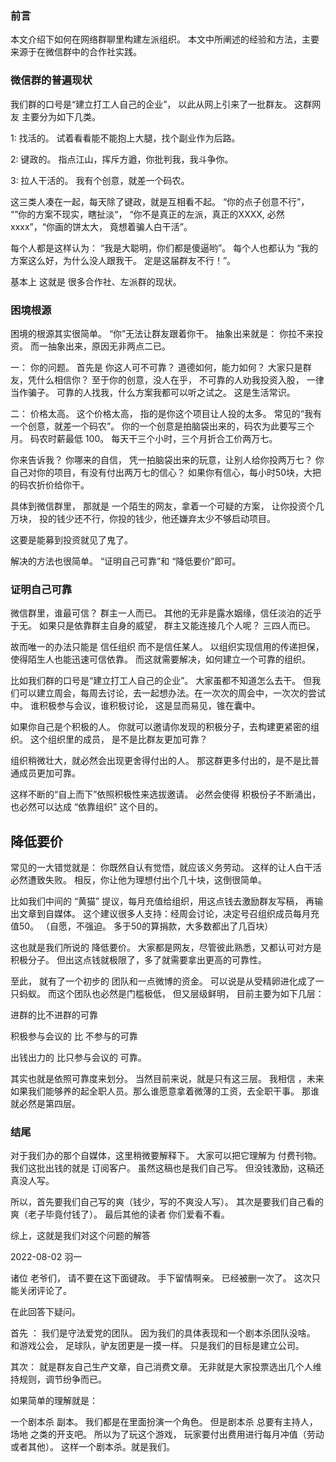 ### **前言**

本文介绍下如何在网络群聊里构建左派组织。  本文中所阐述的经验和方法，主要来源于在微信群中的合作社实践。

### 微信群的普遍现状

我们群的口号是“建立打工人自己的企业”， 以此从网上引来了一批群友。   这群网友 主要分为如下几类。

1: 找活的。   试着看看能不能抱上大腿，找个副业作为后路。

2: 键政的。 指点江山，挥斥方遒，你批判我，我斗争你。   

3: 拉人干活的。 我有个创意，就差一个码农。

这三类人凑在一起，每天除了键政，就是互相看不起。  “你的点子创意不行”， “”你的方案不现实，瞎扯淡“， “你不是真正的左派，真正的XXXX, 必然 xxxx”，“你画的饼太大， 竟想着骗人白干活”。  

每个人都是这样认为：   “我是大聪明，你们都是傻逼哟”。 每个人也都认为 “我的方案这么好，为什么没人跟我干。  定是这届群友不行！”。

基本上 这就是 很多合作社、左派群的现状。

### 困境根源

困境的根源其实很简单。  “你”无法让群友跟着你干。  抽象出来就是： 你拉不来投资。    而一抽象出来，原因无非两点二已。

一： 你的问题。   首先是 你这人可不可靠？   道德如何，能力如何？    大家只是群友，凭什么相信你？     至于你的创意，没人在乎， 不可靠的人劝我投资入股， 一律当作骗子。  可靠的人找我，什么方案我都可以听之试之。 这是生活常识。

二： 价格太高。  这个价格太高， 指的是你这个项目让人投的太多。  常见的“我有一个创意，就差一个码农”。  你的一个创意是拍脑袋出来的，码农为此要写三个月。   码农时薪最低 100。 每天干三个小时，三个月折合工价两万七。     

你来告诉我？  你哪来的自信， 凭一拍脑袋出来的玩意，让别人给你投两万七？   你自己对你的项目，有没有付出两万七的信心？  如果你有信心，每小时50块，大把的码农折价给你干。

具体到微信群里， 那就是 一个陌生的网友，拿着一个可疑的方案， 让你投资个几万块， 投的钱少还不行，你投的钱少，他还嫌弃太少不够启动项目。  

这要是能募到投资就见了鬼了。

解决的方法也很简单。 “证明自己可靠”和 “降低要价”即可。

### 证明自己可靠

微信群里，谁最可信？ 群主一人而已。  其他的无非是露水姻缘，信任淡泊的近乎于无。  如果只是依靠群主自身的威望， 群主又能连接几个人呢？ 三四人而已。 

故而唯一的办法只能是 信任组织 而不是信任某人。  以组织实现信用的传递担保，使得陌生人也能迅速可信依靠。 而这就需要解决，如何建立一个可靠的组织。   

 比如我们群的口号是“建立打工人自己的企业”。 大家虽都不知道怎么去干。  但我们可以建立周会，每周去讨论，去一起想办法。在一次次的周会中，一次次的尝试中。   谁积极参与会议，谁积极讨论， 这是显而易见，锥在囊中。

如果你自己是个积极的人。  你就可以邀请你发现的积极分子，去构建更紧密的组织。   这个组织里的成员， 是不是比群友更加可靠？

组织稍微壮大，就必然会出现更舍得付出的人。  那这群更多付出的，是不是比普通成员更加可靠。  

这样不断的“自上而下”依照积极性来选拔邀请。 必然会使得 积极份子不断涌出， 也必然可以达成 “依靠组织” 这个目的。

## 降低要价

常见的一大错觉就是： 你既然自认有觉悟，就应该义务劳动。    这样的让人白干活必然遭致失败。  相反，你让他为理想付出个几十块，这倒很简单。 

比如我们中间的 “黄猫” 提议，每月充值给组织，用这点钱去激励群友写稿， 再输出文章到自媒体。 这个建议很多人支持：经周会讨论，决定号召组织成员每月充值50。    （自愿，不强迫。   多于50的算捐款，大多数都出了几百块）

这也就是我们所说的 降低要价。 大家都是网友，尽管彼此熟悉，又都认可对方是积极分子。  但出这点钱就极限了，多了就需要拿出更高的可靠性。

至此， 就有了一个初步的 团队和一点微博的资金。   可以说是从受精卵进化成了一只蚂蚁。 而这个团队也必然是门槛极低， 但又层级鲜明，   目前主要为如下几层：

进群的比不进群的可靠

积极参与会议的 比 不参与的可靠

出钱出力的 比只参与会议的 可靠。

其实也就是依照可靠度来划分。 当然目前来说，就是只有这三层。   我相信 ，未来如果我们能够养的起全职人员。那么谁愿意拿着微薄的工资，去全职干事。 那谁就必然是第四层。   

### 结尾

对于我们办的那个自媒体，这里稍微要解释下。   大家可以把它理解为 付费刊物。   我们这批出钱的就是 订阅客户。      虽然这稿也是我们自己写。  但没钱激励，这稿还真没人写。    

所以，首先要我们自己写的爽（钱少，写的不爽没人写）。 其次是要我们自己看的爽（老子毕竟付钱了）。  最后其他的读者 你们爱看不看。

综上，这就是我们对这个问题的解答



 2022-08-02  羽一



诸位 老爷们， 请不要在这下面键政。 手下留情啊亲。  已经被删一次了。 这次只能关闭评论了。

在此回答下疑问。  

首先 ： 我们是守法爱党的团队。    因为我们的具体表现和一个剧本杀团队没啥。   和游戏公会， 足球队，驴友团更是一摸一样。   只是我们的目标是建立公司。    

其次： 就是群友自己生产文章，自己消费文章。   无非就是大家投票选出几个人维持规则，调节纷争而已。

如果简单的理解就是：

 一个剧本杀 副本。 我们都是在里面扮演一个角色。 但是剧本杀 总要有主持人，场地 之类的开支吧。 所以为了玩这个游戏， 玩家要付出费用进行每月冲值（劳动或者其他）。 这样一个剧本杀。就是我们。



































